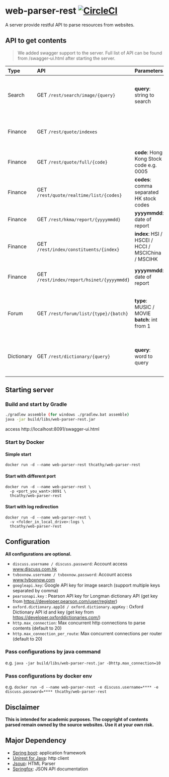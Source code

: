 # web-parser-rest [![CircleCI](https://circleci.com/gh/thcathy/web-parser-rest.svg?style=svg)](https://circleci.com/gh/thcathy/web-parser-rest)

A server provide restful API to parse resources from websites.

## API to get contents
> We added swagger support to the server. Full list of API can be found from /swagger-ui.html after starting the server.

Type | API | Parameters | Contents
:--- | :--- |:--- |:--- 
Search | GET `/rest/search/image/{query}` | **query**: string to search | Search Image from seach engine <br>*(Google api key may needed)*
Finance | GET `/rest/quote/indexes` | | Real time quote of major indexes in HK and China
Finance | GET `/rest/quote/full/{code}` | **code**: Hong Kong Stock code e.g. 0005 | Real time quote of HK stocks with PE and NAV
Finance | GET `/rest/quote/realtime/list/{codes}` | **codes**: comma separated  HK stock codes | Real time quote of HK stocks (faster)
Finance | GET `/rest/hkma/report/{yyyymmdd}` | **yyyymmdd**: date of report | [HKMA Monetary Base Report](http://www.hkma.gov.hk/eng/market-data-and-statistics/monetary-statistics/)
Finance | GET `/rest/index/constituents/{index}` | **index**: HSI / HSCEI / HCCI / MSCIChina / MSCIHK | Constituents of major HK Indexes
Finance | GET `/rest/index/report/hsinet/{yyyymmdd}` | **yyyymmdd**: date of report | [Hang Seng Index Performance Summary ](https://www.hsi.com.hk)
Forum | GET `/rest/forum/list/{type}/{batch}` | **type**: MUSIC / MOVIE <br> **batch**: int from 1 | Music / Movie from popular Hong Kong Forums<br>*(Forum account may needed)*
Dictionary | GET `/rest/dictionary/{query}` | **query**: word to query | Get pronunciation, IPA, definition from Longman Dictionary API

## Starting server
### Build and start by Gradle
```bash
./gradlew assemble (for windows ./gradlew.bat assemble)
java -jar build/libs/web-parser-rest.jar 
```
access http://localhost:8091/swagger-ui.html

### Start by Docker
#### Simple start
```docker run -d --name web-parser-rest thcathy/web-parser-rest```

#### Start with different port
```
docker run -d --name web-parser-rest \
  -p <port_you_want>:8091 \
  thcathy/web-parser-rest
```

#### Start with log redirection
```
docker run -d --name web-parser-rest \
  -v <folder_in_local_drive>:logs \
  thcathy/web-parser-rest
```

## Configuration
**All configurations are optional.**
* `discuss.username / discuss.password`: Account access www.discuss.com.hk
* `tvboxnow.username / tvboxnow.password`: Account access www.tvboxnow.com
* `googleapi.key`: Google API key for image search (support multiple keys separated by comma)
* `pearsonapi.key` : Pearson API key for Longman dictionary API (get key from https://developer.pearson.com/user/register)
* `oxford.dictionary.appId / oxford.dictionary.appKey` : Oxford Dictionary API id and key (get key from https://developer.oxforddictionaries.com/)
* `http.max_connection`: Max concurrent http connections to parse contents (default to 20)
* `http.max_connection_per_route`: Max concurrent connections per router (default to 20)

### Pass configurations by java command
e.g. `java -jar build/libs/web-parser-rest.jar -Dhttp.max_connection=10`

### Pass configurations by docker env
e.g. `docker run -d --name web-parser-rest -e discuss.username=**** -e discuss.password=**** thcathy/web-parser-rest`

## Disclaimer

**This is intended for academic purposes. The copyright of contents parsed remain owned by the source websites.
Use it at your own risk.**

## Major Dependency
* [Spring boot](http://projects.spring.io/spring-boot/): application framework
* [Unirest for Java](http://unirest.io/java.html): http client
* [Jsoup](https://jsoup.org/): HTML Parser
* [Springfox](http://springfox.github.io/springfox/): JSON API documentation
